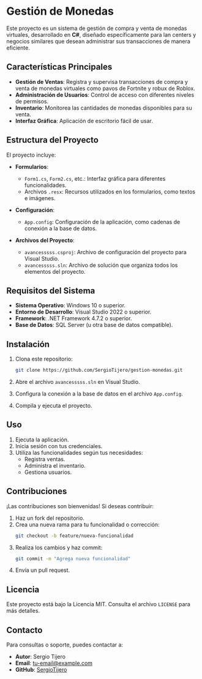 # Gestión de Monedas

Este proyecto es un sistema de gestión de compra y venta de monedas virtuales, desarrollado en **C#**, diseñado específicamente para lan centers y negocios similares que desean administrar sus transacciones de manera eficiente.

## Características Principales

- **Gestión de Ventas**: Registra y supervisa transacciones de compra y venta de monedas virtuales como pavos de Fortnite y robux de Roblox.
- **Administración de Usuarios**: Control de acceso con diferentes niveles de permisos.
- **Inventario**: Monitorea las cantidades de monedas disponibles para su venta.
- **Interfaz Gráfica**: Aplicación de escritorio fácil de usar.

## Estructura del Proyecto

El proyecto incluye:

- **Formularios**:
  - `Form1.cs`, `Form2.cs`, etc.: Interfaz gráfica para diferentes funcionalidades.
  - Archivos `.resx`: Recursos utilizados en los formularios, como textos e imágenes.

- **Configuración**:
  - `App.config`: Configuración de la aplicación, como cadenas de conexión a la base de datos.

- **Archivos del Proyecto**:
  - `avancesssss.csproj`: Archivo de configuración del proyecto para Visual Studio.
  - `avancesssss.sln`: Archivo de solución que organiza todos los elementos del proyecto.

## Requisitos del Sistema

- **Sistema Operativo**: Windows 10 o superior.
- **Entorno de Desarrollo**: Visual Studio 2022 o superior.
- **Framework**: .NET Framework 4.7.2 o superior.
- **Base de Datos**: SQL Server (u otra base de datos compatible).

## Instalación

1. Clona este repositorio:
   ```bash
   git clone https://github.com/SergioTijero/gestion-monedas.git
   ```

2. Abre el archivo `avancesssss.sln` en Visual Studio.

3. Configura la conexión a la base de datos en el archivo `App.config`.

4. Compila y ejecuta el proyecto.

## Uso

1. Ejecuta la aplicación.
2. Inicia sesión con tus credenciales.
3. Utiliza las funcionalidades según tus necesidades:
   - Registra ventas.
   - Administra el inventario.
   - Gestiona usuarios.

## Contribuciones

¡Las contribuciones son bienvenidas! Si deseas contribuir:

1. Haz un fork del repositorio.
2. Crea una nueva rama para tu funcionalidad o corrección:
   ```bash
   git checkout -b feature/nueva-funcionalidad
   ```
3. Realiza los cambios y haz commit:
   ```bash
   git commit -m "Agrega nueva funcionalidad"
   ```
4. Envía un pull request.

## Licencia

Este proyecto está bajo la Licencia MIT. Consulta el archivo `LICENSE` para más detalles.

## Contacto

Para consultas o soporte, puedes contactar a:

- **Autor**: Sergio Tijero
- **Email**: [tu-email@example.com](mailto:tu-email@example.com)
- **GitHub**: [SergioTijero](https://github.com/SergioTijero)
